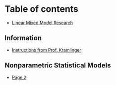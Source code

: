 # Table of contents

* [Linear Mixed Model Research](README.md)

## Information

* [Instructions from Prof. Kramlinger](information/instructions-from-prof.-kramlinger.md)

## Nonparametric Statistical Models

* [Page 2](nonparametric-statistical-models/page-2.md)
